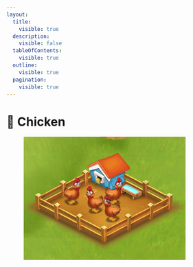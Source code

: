 ```yaml
---
layout:
  title:
    visible: true
  description:
    visible: false
  tableOfContents:
    visible: true
  outline:
    visible: true
  pagination:
    visible: true
---
```


# 🐔 Chicken

<figure><img src="../../.gitbook/assets/chinken.png" alt=""><figcaption></figcaption></figure>

